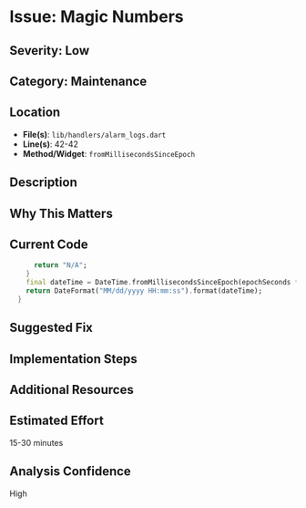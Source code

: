 # Issue: Magic Numbers

## Severity: Low

## Category: Maintenance

## Location
- **File(s)**: `lib/handlers/alarm_logs.dart`
- **Line(s)**: 42-42
- **Method/Widget**: `fromMillisecondsSinceEpoch`

## Description


## Why This Matters


## Current Code
```dart
      return "N/A";
    }
    final dateTime = DateTime.fromMillisecondsSinceEpoch(epochSeconds * 1000);
    return DateFormat("MM/dd/yyyy HH:mm:ss").format(dateTime);
  }

```

## Suggested Fix


## Implementation Steps


## Additional Resources


## Estimated Effort
15-30 minutes

## Analysis Confidence
High
